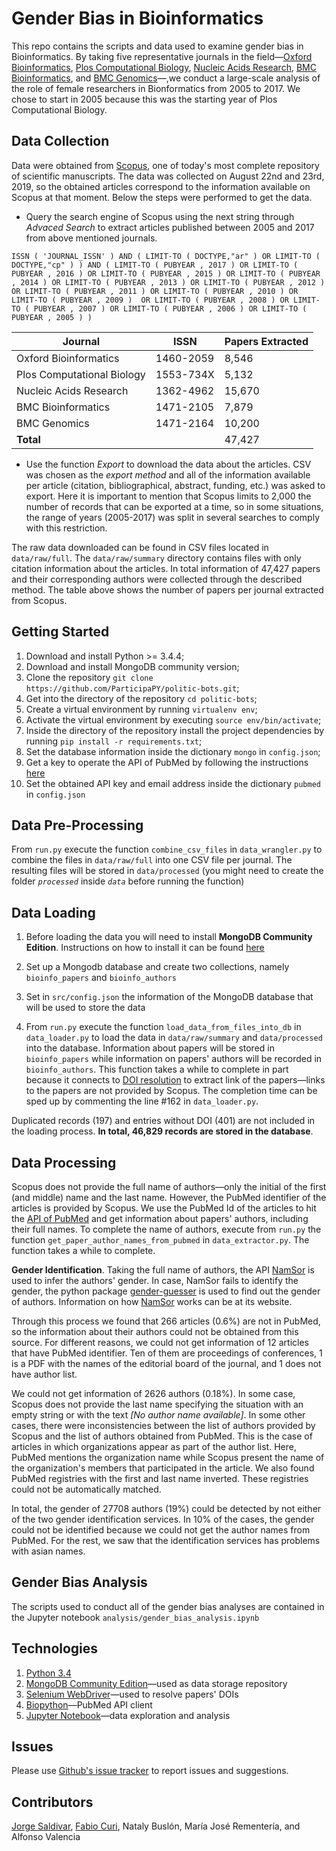 # Gender Bias in Bioinformatics

This repo contains the scripts and data used to examine gender bias in Bioinformatics. By taking five representative
journals in the field—[Oxford Bioinformatics](https://academic.oup.com/bioinformatics), 
[Plos Computational Biology](https://journals.plos.org/ploscompbiol/), [Nucleic Acids Research](https://academic.oup.com/nar), 
[BMC Bioinformatics](https://bmcbioinformatics.biomedcentral.com/), and 
[BMC Genomics](https://bmcgenomics.biomedcentral.com/)—,we conduct a large-scale analysis of the role of female 
researchers in Bionformatics from 2005 to 2017. We chose to start in 2005 because this was the starting year of Plos 
Computational Biology.

## Data Collection

Data were obtained from [Scopus](https://www.scopus.com), one of today's most complete repository of scientific manuscripts. The data was collected on August 22nd and 23rd, 2019, so the obtained articles correspond to the 
information available on Scopus at that moment. Below the steps were performed to get the data. 

- Query the search engine of Scopus using the next string through *Advaced Search* to extract articles published 
between 2005 and 2017 from above mentioned journals.

`ISSN ( 'JOURNAL_ISSN' ) AND ( LIMIT-TO ( DOCTYPE,"ar" ) OR LIMIT-TO ( DOCTYPE,"cp" ) ) AND ( LIMIT-TO ( PUBYEAR , 2017 )
OR LIMIT-TO ( PUBYEAR , 2016 ) OR LIMIT-TO ( PUBYEAR , 2015 ) OR LIMIT-TO ( PUBYEAR , 2014 ) OR LIMIT-TO ( PUBYEAR , 2013 )
OR LIMIT-TO ( PUBYEAR , 2012 ) OR LIMIT-TO ( PUBYEAR , 2011 ) OR LIMIT-TO ( PUBYEAR , 2010 ) OR LIMIT-TO ( PUBYEAR , 2009 ) 
OR LIMIT-TO ( PUBYEAR , 2008 ) OR LIMIT-TO ( PUBYEAR , 2007 ) OR LIMIT-TO ( PUBYEAR , 2006 ) OR LIMIT-TO ( PUBYEAR , 2005 ) )`

| Journal                    | ISSN      |  Papers Extracted   |
|----------------------------|-----------|------------|
| Oxford Bioinformatics      | 1460-2059 |  8,546     |
| Plos Computational Biology | 1553-734X |  5,132     |
| Nucleic Acids Research     | 1362-4962 |  15,670    |
| BMC Bioinformatics         | 1471-2105 |  7,879     |
| BMC Genomics               | 1471-2164 |  10,200    |
| **Total**                  |           |  47,427    |

- Use the function *Export* to download the data about the articles. CSV was chosen as the *export method* and all of 
the information available per article (citation, bibliographical, abstract, funding, etc.) was asked to export. Here it 
is important to mention that Scopus limits to 2,000 the number of records that can be exported at a time, so in some 
situations, the range of years (2005-2017) was split in several searches to comply with this restriction. 

The raw data downloaded can be found in CSV files located in `data/raw/full`. The `data/raw/summary` directory contains 
files with only citation information about the articles. In total information of 47,427 papers and their corresponding
authors were collected through the described method. The table above shows the number of papers per journal extracted 
from Scopus.

## Getting Started

1. Download and install Python >= 3.4.4;
2. Download and install MongoDB community version;
3. Clone the repository `git clone https://github.com/ParticipaPY/politic-bots.git`;
4. Get into the directory of the repository `cd politic-bots`;
5. Create a virtual environment by running `virtualenv env`;
6. Activate the virtual environment by executing `source env/bin/activate`;
7. Inside the directory of the repository install the project dependencies by running `pip install -r requirements.txt`;
8. Set the database information inside the dictionary `mongo` in `config.json`;
9. Get a key to operate the API of PubMed by following the instructions [here](https://www.ncbi.nlm.nih.gov/books/NBK25497/#chapter2.Usage_Guidelines_and_Requiremen)
10. Set the obtained API key and email address inside the dictionary `pubmed` in `config.json`

## Data Pre-Processing

From `run.py` execute the function `combine_csv_files` in `data_wrangler.py` to combine the files in `data/raw/full` 
into one CSV file per journal. The resulting files will be stored in `data/processed` (you might need to create the
folder *`processed`* inside *`data`* before running the function)

## Data Loading

1. Before loading the data you will need to install **MongoDB Community Edition**. Instructions on how to install it can be
found [here](https://docs.mongodb.com/manual/installation/) 

2. Set up a Mongodb database and create two collections, namely `bioinfo_papers` and `bioinfo_authors`

3. Set in `src/config.json` the information of the MongoDB database that will be used to store the data

4. From `run.py` execute the function `load_data_from_files_into_db` in `data_loader.py` to load the data in `data/raw/summary`
and `data/processed` into the database. Information about papers will be stored in `bioinfo_papers` while information
on papers' authors will be recorded in `bioinfo_authors`. This function takes a while to complete in part because it 
connects to [DOI resolution](https://dx.doi.org/) to extract link of the papers—links to the papers are not provided 
by Scopus. The completion time can be sped up by commenting the line #162 in `data_loader.py`.

Duplicated records (197) and entries without DOI (401) are not included in the loading process. **In total, 46,829 records
are stored in the database**.

## Data Processing

Scopus does not provide the full name of authors—only the initial of the first (and middle) name and the last name.
However, the PubMed identifier of the articles is provided by Scopus. We use the PubMed Id of the articles to hit the 
[API of PubMed](https://www.ncbi.nlm.nih.gov/home/develop/api/) and get information about papers' authors, including 
their full names. To complete the name of authors, execute from `run.py` the function `get_paper_author_names_from_pubmed` 
in `data_extractor.py`. The function takes a while to complete.

**Gender Identification**. Taking the full name of authors, the API [NamSor](http://api.namsor.com/) is used to infer the
authors' gender. In case, NamSor fails to identify the gender, the python package [gender-guesser](https://pypi.org/project/gender-guesser/)
is used to find out the gender of authors. Information on how [NamSor](https://www.namsor.com/) works can be at its 
website.

Through this process we found that 266 articles (0.6%) are not in PubMed, so the information about their authors could 
not be obtained from this source. For different reasons, we could not get information of 12 articles that have PubMed 
identifier. Ten of them are proceedings of conferences, 1 is a PDF with the names of the editorial board of the journal,
and 1 does not have author list.

We could not get information of 2626 authors (0.18%). In some case, Scopus does not provide the last name specifying the 
situation with an empty string or with the text *[No author name available]*. In some other cases, there were 
inconsistencies between the list of authors provided by Scopus and the list of authors obtained from PubMed. This is the
case of articles in which organizations appear as part of the author list. Here, PubMed mentions the organization name 
while Scopus present the name of the organization's members that participated in the article. We also found PubMed 
registries with the first and last name inverted. These registries could not be automatically matched.

In total, the gender of 27708 authors (19%) could be detected by not either of the two gender identification services. 
In 10% of the cases, the gender could not be identified because we could not get the author names from PubMed. For the 
rest, we saw that the identification services has problems with asian names.

## Gender Bias Analysis

The scripts used to conduct all of the gender bias analyses are contained in the Jupyter notebook `analysis/gender_bias_analysis.ipynb` 
 
## Technologies

1. [Python 3.4](https://www.python.org/downloads/)
2. [MongoDB Community Edition](https://www.mongodb.com/download-center#community)—used as data storage repository
3. [Selenium WebDriver](https://www.seleniumhq.org/projects/webdriver/)—used to resolve papers' DOIs
4. [Biopython](https://biopython.org/)—PubMed API client
5. [Jupyter Notebook](https://jupyter.org/)—data exploration and analysis

## Issues

Please use [Github's issue tracker](https://github.com/ParticipaPY/politic-bots/issues/new) to report issues and suggestions.

## Contributors

[Jorge Saldivar](https://github.com/joausaga), [Fabio Curi](https://github.com/fabiocuri), Nataly Buslón, María José Rementería, 
and Alfonso Valencia